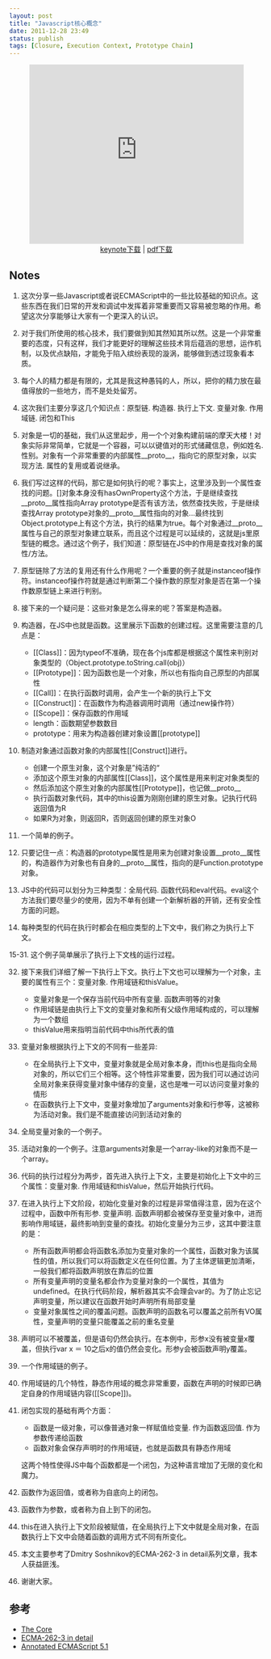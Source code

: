 ```yaml
---
layout: post
title: "Javascript核心概念"
date: 2011-12-28 23:49
status: publish
tags: [Closure, Execution Context, Prototype Chain]
---
```


<div style="text-align: center;"><iframe src="http://www.slideshare.net/slideshow/embed_code/10708244" frameborder="0" marginwidth="0" marginheight="0" scrolling="no" width="425" height="355"></iframe></div>

<div style="text-align: center;"><a href="/assets/the-core-of-javascript.key_.zip">keynote下载</a> | <a href="/assets/the-core-of-javascript.pdf.zip">pdf下载</a></div>

<!-- more -->

## Notes

1. 这次分享一些Javascript或者说ECMAScript中的一些比较基础的知识点。这些东西在我们日常的开发和调试中发挥着非常重要而又容易被忽略的作用。希望这次分享能够让大家有一个更深入的认识。

2. 对于我们所使用的核心技术，我们要做到知其然知其所以然。这是一个非常重要的态度，只有这样，我们才能更好的理解这些技术背后蕴涵的思想，运作机制，以及优点缺陷，才能免于陷入缤纷表现的漩涡，能够做到透过现象看本质。

3. 每个人的精力都是有限的，尤其是我这种愚钝的人，所以，把你的精力放在最值得放的一些地方，而不是处处留芳。

4. 这次我们主要分享这几个知识点：原型链. 构造器. 执行上下文. 变量对象. 作用域链. 闭包和This

5. 对象是一切的基础，我们从这里起步，用一个个对象构建前端的摩天大楼！对象实际非常简单，它就是一个容器，可以以键值对的形式储藏信息，例如姓名. 性别。对象有一个非常重要的内部属性__proto__，指向它的原型对象，以实现方法. 属性的复用或着说继承。

6. 我们写过这样的代码，那它是如何执行的呢？事实上，这里涉及到一个属性查找的问题。[]对象本身没有hasOwnProperty这个方法，于是继续查找__proto__属性指向Array prototype是否有该方法，依然查找失败，于是继续查找Array prototype对象的__proto__属性指向的对象...最终找到Object.prototype上有这个方法，执行的结果为true。每个对象通过__proto__属性与自己的原型对象建立联系，而且这个过程是可以延续的，这就是js里原型链的概念。通过这个例子，我们知道：原型链在JS中的作用是查找对象的属性/方法。

7. 原型链除了方法的复用还有什么作用呢？一个重要的例子就是instanceof操作符。instanceof操作符就是通过判断第二个操作数的原型对象是否在第一个操作数原型链上来进行判别。

8. 接下来的一个疑问是：这些对象是怎么得来的呢？答案是构造器。

9. 构造器，在JS中也就是函数。这里展示下函数的创建过程。这里需要注意的几点是：

    - [[Class]]：因为typeof不准确，现在各个js库都是根据这个属性来判别对象类型的（Object.prototype.toString.call(obj)）
    - [[Prototype]]：因为函数也是一个对象，所以也有指向自己原型的内部属性
    - [[Call]]：在执行函数时调用，会产生一个新的执行上下文
    - [[Construct]]：在函数作为构造器调用时调用（通过new操作符）
    - [[Scope]]：保存函数的作用域
    - length：函数期望参数数目
    - prototype：用来为构造器创建对象设置[[prototype]]

10. 制造对象通过函数对象的内部属性[[Construct]]进行。

    - 创建一个原生对象，这个对象是”纯洁的“
    - 添加这个原生对象的内部属性[[Class]]，这个属性是用来判定对象类型的
    - 然后添加这个原生对象的内部属性[[Prototype]]，也记做__proto__
    - 执行函数对象代码，其中的this设置为刚刚创建的原生对象。记执行代码返回值为R
    - 如果R为对象，则返回R，否则返回创建的原生对象O

11. 一个简单的例子。

12. 只要记住一点：构造器的prototype属性是用来为创建对象设置__proto__属性的，构造器作为对象也有自身的__proto__属性，指向的是Function.prototype对象。

13. JS中的代码可以划分为三种类型：全局代码. 函数代码和eval代码。eval这个方法我们要尽量少的使用，因为不单有创建一个新解析器的开销，还有安全性方面的问题。

14. 每种类型的代码在执行时都会在相应类型的上下文中，我们称之为执行上下文。

15-31. 这个例子简单展示了执行上下文栈的运行过程。

32. 接下来我们详细了解一下执行上下文。执行上下文也可以理解为一个对象，主要的属性有三个：变量对象. 作用域链和thisValue。

    - 变量对象是一个保存当前代码中所有变量. 函数声明等的对象
    - 作用域链是由执行上下文的变量对象和所有父级作用域构成的，可以理解为一个数组
    - thisValue用来指明当前代码中this所代表的值

33. 变量对象根据执行上下文的不同有一些差异:

    - 在全局执行上下文中，变量对象就是全局对象本身，而this也是指向全局对象的，所以它们三个相等。这个特性非常重要，因为我们可以通过访问全局对象来获得变量对象中储存的变量，这也是唯一可以访问变量对象的情形
    - 在函数执行上下文中，变量对象增加了arguments对象和行参等，这被称为活动对象。我们是不能直接访问到活动对象的

34. 全局变量对象的一个例子。

35. 活动对象的一个例子。注意arguments对象是一个array-like的对象而不是一个array。

36. 代码的执行过程分为两步，首先进入执行上下文，主要是初始化上下文中的三个属性：变量对象. 作用域链和thisValue，然后开始执行代码。

37. 在进入执行上下文阶段，初始化变量对象的过程是非常值得注意，因为在这个过程中，函数中所有形参. 变量声明. 函数声明都会被保存至变量对象中，进而影响作用域链，最终影响到变量的查找。初始化变量分为三步，这其中要注意的是：

    - 所有函数声明都会将函数名添加为变量对象的一个属性，函数对象为该属性的值，所以我们可以将函数定义在任何位置。为了主体逻辑更加清晰，一般我们都将函数声明放在靠后的位置
    - 所有变量声明的变量名都会作为变量对象的一个属性，其值为undefined。在执行代码阶段，解析器其实不会理会var的。为了防止忘记声明变量，所以建议在函数开始时声明所有局部变量
    - 变量对象属性之间的覆盖问题。函数声明的函数名可以覆盖之前所有VO属性，变量声明的变量只能覆盖之前的重名变量

38. 声明可以不被覆盖，但是语句仍然会执行。在本例中，形参x没有被变量x覆盖，但执行var x ＝ 10之后x的值仍然会变化。形参y会被函数声明y覆盖。

39. 一个作用域链的例子。

40. 作用域链的几个特性，静态作用域的概念非常重要，函数在声明的时候即已确定自身的作用域链内容([[Scope]])。

41. 闭包实现的基础有两个方面：

    - 函数是一级对象，可以像普通对象一样赋值给变量. 作为函数返回值. 作为参数传递给函数
    - 函数对象会保存声明时的作用域链，也就是函数具有静态作用域

    这两个特性使得JS中每个函数都是一个闭包，为这种语言增加了无限的变化和魔力。

42. 函数作为返回值，或者称为自底向上的闭包。

43. 函数作为参数，或者称为自上到下的闭包。

44. this在进入执行上下文阶段被赋值，在全局执行上下文中就是全局对象，在函数执行上下文中会随着函数的调用方式不同有所变化。

45. 本文主要参考了Dmitry Soshnikov的ECMA-262-3 in detail系列文章，我本人获益匪浅。

46. 谢谢大家。

## 参考

- [The Core](http://dmitrysoshnikov.com/ecmascript/javascript-the-core/)
- [ECMA-262-3 in detail](http://dmitrysoshnikov.com/tag/ecma-262-3/)
- [Annotated ECMAScript 5.1](http://es5.github.com/)
